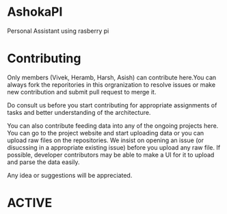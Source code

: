 # AshokaPI
Personal Assistant using rasberry pi


# Contributing

Only members (Vivek, Heramb, Harsh, Asish) can contribute here.You can always fork the reporitories in this orgranization to resolve issues or make new contribution and submit pull request to merge it.

Do consult us before you start contributing for appropriate assignments of tasks and better understanding of the architecture.

You can also contribute feeding data into any of the ongoing projects here. You can go to the project website and start uploading data or you can upload raw files on the repositories. We insist on opening an issue (or disucssing in a appropriate existing issue) before you upload any raw file. If possible, developer contributors may be able to make a UI for it to upload and parse the data easily.

Any idea or suggestions will be appreciated.

# ACTIVE
